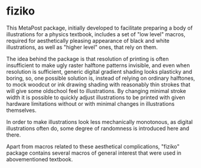 # fiziko

This MetaPost package, initially developed to facilitate preparing a body of illustrations for a physics textbook, includes a set of "low level" macros, required for aesthetically pleasing appearance of black and white illustrations, as well as "higher level" ones, that rely on them.

The idea behind the package is that resolution of printing is often insufficient to make ugly raster halftone patterns invisible, and even when resolution is sufficient, generic digital gradient shading looks plasticky and boring, so, one possible solution is, instead of relying on ordinary halftones, to mock woodcut or ink drawing shading with reasonably thin strokes that will give some oldschool feel to illustrations. By changing minimal stroke width it is possible to quickly adjust illustrations to be printed with given hardware limitations without or with minimal changes in illustrations themselves. 

In order to make illustrations look less mechanically monotonous, as digital illustrations often do, some degree of randomness is introduced here and there.

Apart from macros related to these aesthetical complications, "fiziko" package contains several macros of general interest that were used in abovementioned textbook.
